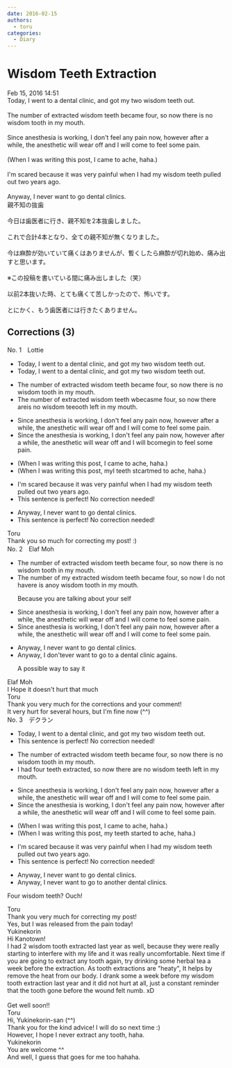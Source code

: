 ```yaml
---
date: 2016-02-15
authors:
  - toru
categories:
  - Diary
---
```


<h1 id="subject_show">Wisdom Teeth Extraction</h1>
<div class="date">Feb 15, 2016 14:51</div>
<div id="post"><div id="body_show_ori">
Today, I went to a dental clinic, and got my two wisdom teeth out.<br/><br/>The number of extracted wisdom teeth became four, so now there is no wisdom tooth in my mouth.<br/><br/>Since anesthesia is working, I don't feel any pain now, however after a while, the anesthetic will wear off and I will come to feel some pain.<br/><br/>(When I was writing this post, I came to ache, haha.)<br/><br/>I'm scared because it was very painful when I had my wisdom teeth pulled out two years ago.<br/><br/>Anyway, I never want to go dental clinics.
</div></div>

<!-- more -->

<div id="post_ja"><div id="body_show_mo">
親不知の抜歯<br/><br/>今日は歯医者に行き、親不知を2本抜歯しました。<br/><br/>これで合計4本となり、全ての親不知が無くなりました。<br/><br/>今は麻酔が効いていて痛くはありませんが、暫くしたら麻酔が切れ始め、痛み出すと思います。<br/><br/>※この投稿を書いている間に痛み出しました（笑）<br/><br/>以前2本抜いた時、とても痛くて苦しかったので、怖いです。<br/><br/>とにかく、もう歯医者には行きたくありません。
</div></div>

## Corrections (3)
<div id="block"><div class="first_name"> No. 1　<span class="just_name">Lottie</span></div><div id="block2">
<ul class="correction_field">
<li class="incorrect">Today, I went to a dental clinic, and got my two wisdom teeth out.</li>
<li class="corrected correct">
Today, I went to a dental clinic<span class="f_gray"><span class="sline">,</span></span> and got my two wisdom teeth out.
</li>
</ul>
<ul class="correction_field">
<li class="incorrect">The number of extracted wisdom teeth became four, so now there is no wisdom tooth in my mouth.</li>
<li class="corrected correct">
The number of extracted wisdom teeth <span class="f_red">w</span><span class="f_gray"><span class="sline">bec</span></span>a<span class="f_red">s</span><span class="f_gray"><span class="sline">me</span></span> four, so now there <span class="f_red">are</span><span class="f_gray"><span class="sline">is</span></span> no wisdom t<span class="f_red">ee</span><span class="f_gray"><span class="sline">oo</span></span>th <span class="f_red">left </span>in my mouth.
</li>
</ul>
<ul class="correction_field">
<li class="incorrect">Since anesthesia is working, I don't feel any pain now, however after a while, the anesthetic will wear off and I will come to feel some pain.</li>
<li class="corrected correct">
Since <span class="f_red">the </span>anesthesia is working, I don't feel any pain now, however after a while, the anesthetic will wear off and I will <span class="f_red">b</span><span class="f_gray"><span class="sline">com</span></span>e<span class="f_red">gin</span> to feel some pain.
</li>
</ul>
<ul class="correction_field">
<li class="incorrect">(When I was writing this post, I came to ache, haha.)</li>
<li class="corrected correct">
(When I was writing this post, <span class="f_red">my</span><span class="f_gray"><span class="sline">I</span></span> <span class="f_red">teeth st</span><span class="f_gray"><span class="sline">c</span></span>a<span class="f_red">rt</span><span class="f_gray"><span class="sline">m</span></span>e<span class="f_red">d</span> to ache, haha.)
</li>
</ul>
<ul class="correction_field">
<li class="incorrect">I'm scared because it was very painful when I had my wisdom teeth pulled out two years ago.</li>
<li class="corrected perfect">This sentence is perfect! No correction needed!</li>
</ul>
<ul class="correction_field">
<li class="incorrect">Anyway, I never want to go dental clinics.</li>
<li class="corrected perfect">This sentence is perfect! No correction needed!</li>
</ul>
</div><div class="name"><span class="just_name">Toru</span><br>
Thank you so much for correcting my post! :)
</div>
</div>
<div id="block"><div class="first_name"> No. 2　<span class="just_name">Elaf Moh</span></div><div id="block2">
<ul class="correction_field">
<li class="incorrect">The number of extracted wisdom teeth became four, so now there is no wisdom tooth in my mouth.</li>
<li class="corrected correct">
The number of <span class="f_red">my </span>extracted wisdom teeth became four, so now <span class="f_red">I do no</span>t<span class="f_red"> </span>h<span class="f_red">av</span>e<span class="f_gray"><span class="sline">re</span></span> <span class="f_gray"><span class="sline">is </span></span><span class="f_red">a</span>n<span class="f_gray"><span class="sline">o</span></span><span class="f_red">y</span> wisdom tooth<span class="f_gray"><span class="sline"> in my mouth</span></span>.
<p class="correction_comment">Because you are talking about your self</p>
</li>
</ul>
<ul class="correction_field">
<li class="incorrect">Since anesthesia is working, I don't feel any pain now, however after a while, the anesthetic will wear off and I will come to feel some pain.</li>
<li class="corrected correct">
Since anesthesia is working, I don't feel any pain now, however after a while, the anesthetic will wear off and I will come to feel some pain.
</li>
</ul>
<ul class="correction_field">
<li class="incorrect">Anyway, I never want to go dental clinics.</li>
<li class="corrected correct">
Anyway, I <span class="f_red">do</span>n<span class="f_red">'t</span><span class="f_gray"><span class="sline">ever</span></span> want to go <span class="f_red"> to a </span>dental clinic<span class="f_red"> again</span><span class="f_gray"><span class="sline">s</span></span>.
<p class="correction_comment">A possible way to say it</p>
</li>
</ul>
</div><div class="name"><span class="just_name">Elaf Moh</span><br>
I Hope it doesn't hurt that much
</div>
<div class="name"><span class="just_name">Toru</span><br>
Thank you very much for the corrections and your comment!<br/>It very hurt for several hours, but I'm fine now (^^)
</div>
</div>
<div id="block"><div class="first_name"> No. 3　<span class="just_name">デクラン</span></div><div id="block2">
<ul class="correction_field">
<li class="incorrect">Today, I went to a dental clinic, and got my two wisdom teeth out.</li>
<li class="corrected perfect">This sentence is perfect! No correction needed!</li>
</ul>
<ul class="correction_field">
<li class="incorrect">The number of extracted wisdom teeth became four, so now there is no wisdom tooth in my mouth.</li>
<li class="corrected correct">
<span class="f_blue">I had four teeth extracted</span>, so now there <span class="f_red">are</span> no wisdom <span class="f_red">teeth left</span> in my mouth.
</li>
</ul>
<ul class="correction_field">
<li class="incorrect">Since anesthesia is working, I don't feel any pain now, however after a while, the anesthetic will wear off and I will come to feel some pain.</li>
<li class="corrected correct">
Since <span class="f_red">the </span>anesthesia is working, I don't feel any pain now, however after a while, the anesthetic will wear off and I will come to feel some pain.
</li>
</ul>
<ul class="correction_field">
<li class="incorrect">(When I was writing this post, I came to ache, haha.)</li>
<li class="corrected correct">
(When I was writing this post, <span class="f_blue">my teeth started </span>to ache, haha.)
</li>
</ul>
<ul class="correction_field">
<li class="incorrect">I'm scared because it was very painful when I had my wisdom teeth pulled out two years ago.</li>
<li class="corrected perfect">This sentence is perfect! No correction needed!</li>
</ul>
<ul class="correction_field">
<li class="incorrect">Anyway, I never want to go dental clinics.</li>
<li class="corrected correct">
Anyway, I never want to go <span class="f_blue">to another </span>dental clinic<span class="sline">s</span>.
</li>
</ul>
<p class="comment_small">
 Four wisdom teeth? Ouch!
</p>

</div><div class="name"><span class="just_name">Toru</span><br>
Thank you very much for correcting my post!<br/>Yes, but I was released from the pain today!
</div>
<div class="name"><span class="just_name">Yukinekorin</span><br>
Hi Kanotown! <br/>I had 2 wisdom tooth extracted last year as well, because they were really starting to interfere with my life and it was really uncomfortable. Next time if you are going to extract any tooth again, try drinking some herbal tea  a week before the extraction. As tooth extractions are "heaty", It helps by remove the heat from our body. I drank some a week before my wisdom tooth extraction last year and it did not hurt at all, just a constant reminder that the tooth gone before the wound felt numb. xD<br/><br/>Get well soon!!
</div>
<div class="name"><span class="just_name">Toru</span><br>
Hi, Yukinekorin-san (^^)<br/>Thank you for the kind advice! I will do so next time :) <br/>However, I hope I never extract any tooth, haha.
</div>
<div class="name"><span class="just_name">Yukinekorin</span><br>
You are welcome ^^<br/>And well, I guess that goes for me too hahaha.
</div>
</div>
